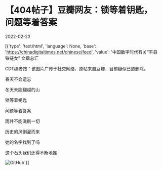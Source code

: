 # 【404帖子】豆瓣网友：锁等着钥匙，问题等着答案

2022-02-23

[{'type': 'text/html', 'language': None, 'base': 'https://chinadigitaltimes.net/chinese/feed', 'value': '中国数字时代有关“丰县铁链女” 文章总汇

CDT编者按：该图片广传于社交网络，原帖来自豆瓣，目前疑似已遭删除。

春天不会遗忘

冬天未能翻越的山

锁等着钥匙

问题等着答案



雨并不能洗刷一切

历史的风倒灌而来

她的名字找到了吗

这个石头我们还得不断地推

![GitHub](https://chinadigitaltimes.net/chinese/files/2022/02/image-1645615378432.png)'}]